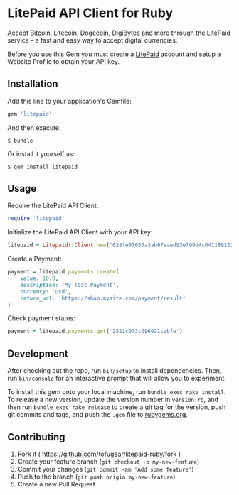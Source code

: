 # LitePaid API Client for Ruby

Accept Bitcoin, Litecoin, Dogecoin, DigiBytes and more through the LitePaid service - a fast and easy way to accept digital currencies.

Before you use this Gem you must create a [LitePaid](https://litepaid.com/) account and setup a Website Profile to obtain your API key.

## Installation

Add this line to your application's Gemfile:

```ruby
gem 'litepaid'
```

And then execute:

    $ bundle

Or install it yourself as:

    $ gem install litepaid

## Usage

Require the LitePaid API Client:

```ruby
require 'litepaid'
```

Initialize the LitePaid API Client with your API key:

```ruby
litepaid = Litepaid::Client.new("628fe07656a3ab97eaed93e799d4c64118913248814adbeb92f07abc3752de00")
```

Create a Payment:

```ruby
payment = litepaid.payments.create(
	value: 10.0,
	description: 'My Test Payment',
	currency: 'usd',
	return_url: 'https://shop.mysite.com/payment/result'
)
```

Check payment status:

```ruby
payment = litepaid.payments.get('2521c073c096921cebfe')
```

## Development

After checking out the repo, run `bin/setup` to install dependencies. Then, run `bin/console` for an interactive prompt that will allow you to experiment.

To install this gem onto your local machine, run `bundle exec rake install`. To release a new version, update the version number in `version.rb`, and then run `bundle exec rake release` to create a git tag for the version, push git commits and tags, and push the `.gem` file to [rubygems.org](https://rubygems.org).

## Contributing

1. Fork it ( https://github.com/tofugear/litepaid-ruby/fork )
2. Create your feature branch (`git checkout -b my-new-feature`)
3. Commit your changes (`git commit -am 'Add some feature'`)
4. Push to the branch (`git push origin my-new-feature`)
5. Create a new Pull Request
